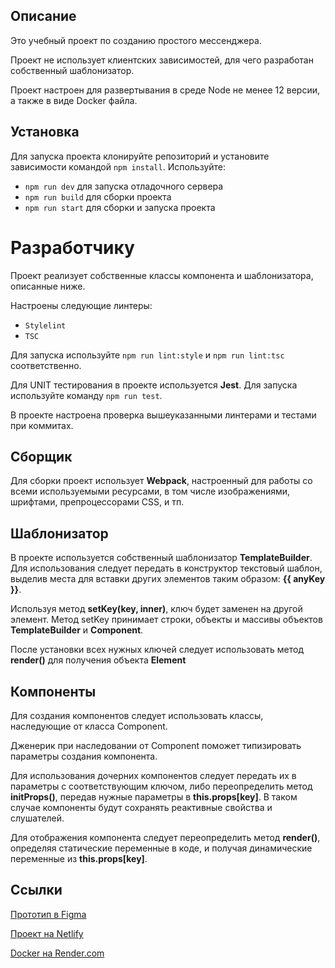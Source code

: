 ## Описание

Это учебный проект по созданию простого мессенджера. 

Проект не использует клиентских зависимостей, для чего разработан собственный шаблонизатор.

Проект настроен для развертывания в среде Node не менее 12 версии, а также в виде Docker файла.

## Установка

Для запуска проекта клонируйте репозиторий и установите зависимости командой `npm install`. Используйте:

- `npm run dev` для запуска отладочного сервера
- `npm run build` для сборки проекта
- `npm run start` для сборки и запуска проекта

# **Разработчику**

Проект реализует собственные классы компонента и шаблонизатора, описанные ниже. 

Настроены следующие линтеры:

- `Stylelint`
- `TSC`

Для запуска используйте `npm run lint:style` и `npm run lint:tsc` соответственно.

Для UNIT тестирования в проекте используется **Jest**. Для запуска используйте команду `npm run test`.

В проекте настроена проверка вышеуказанными линтерами и тестами при коммитах.

## **Сборщик**

Для сборки проект использует **Webpack**, настроенный для работы со всеми используемыми ресурсами, 
в том числе изображениями, шрифтами, препроцессорами CSS, и тп. 

## **Шаблонизатор**

В проекте используется собственный шаблонизатор **TemplateBuilder**. Для использования следует передать 
в конструктор текстовый шаблон, выделив места для вставки других элементов таким образом: **{{ anyKey }}**.

Используя метод **setKey(key, inner)**, ключ будет заменен на другой элемент. Метод setKey принимает строки,
объекты и массивы объектов **TemplateBuilder** и **Component**.

После установки всех нужных ключей следует использовать метод **render()** для получения объекта **Element**

## **Компоненты**

Для создания компонентов следует использовать классы, наследующие от класса Component.

Дженерик при наследовании от Component поможет типизировать параметры создания компонента.

Для использования дочерних
компонентов следует передать их в параметры с соответствующим ключом, либо переопределить метод **initProps()**,
передав нужные параметры в **this.props[key]**. В таком случае компоненты будут сохранять реактивные свойства 
и слушателей.

Для отображения компонента следует переопределить метод **render()**, определяя статические переменные в коде, и
получая динамические переменные из **this.props[key]**.

## **Ссылки**

[Прототип в Figma](https://www.figma.com/file/1z6rAojiU5CFiOvcyLpcOe/PracticumMessenger?node-id=0%3A1&t=hqXVjZSaYYoFIKFD-1)

[Проект на Netlify](https://verdant-praline-c796e0.netlify.app)

[Docker на Render.com](https://myapp-6tg6.onrender.com)
